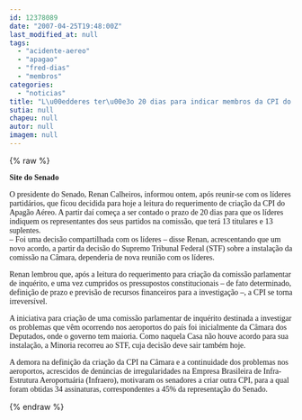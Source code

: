 ```yaml
---
id: 12378089
date: "2007-04-25T19:48:00Z"
last_modified_at: null
tags:
  - "acidente-aereo"
  - "apagao"
  - "fred-dias"
  - "membros"
categories:
  - "noticias"
title: "L\u00edderes ter\u00e3o 20 dias para indicar membros da CPI do Apag\u00e3o A\u00e9reo"
sutia: null
chapeu: null
autor: null
imagem: null
---
```

{% raw %}
<p><P><FONT face=Verdana><STRONG>Site do Senado</STRONG></FONT></P></p>
<p><P><FONT face=Verdana>O presidente do Senado, Renan Calheiros, informou ontem, após reunir-se com os líderes partidários, que ficou decidida para hoje a leitura do requerimento de criação da CPI do Apagão Aéreo. A partir daí começa a ser contado o prazo de 20 dias para que os líderes indiquem os representantes dos seus partidos na comissão, que terá 13 titulares e 13 suplentes.<BR>– Foi uma decisão compartilhada com os líderes – disse Renan, acrescentando que um novo acordo, a partir da decisão do Supremo Tribunal Federal (STF) sobre a instalação da comissão na Câmara, dependeria de nova reunião com os líderes.</FONT></P></p>
<p><P><FONT face=Verdana>Renan lembrou que, após a leitura do requerimento para criação da comissão parlamentar de inquérito, e uma vez cumpridos os pressupostos constitucionais – de fato determinado, definição de prazo e previsão de recursos financeiros para a investigação –, a CPI se torna irreversível.</FONT></P></p>
<p><P><FONT face=Verdana>A iniciativa para criação de uma comissão parlamentar de inquérito destinada a investigar os problemas que vêm ocorrendo nos aeroportos do país foi inicialmente da Câmara dos Deputados, onde o governo tem maioria. Como naquela Casa não houve acordo para sua instalação, a Minoria recorreu ao STF, cuja decisão deve sair também hoje. </FONT></P></p>
<p><P><FONT face=Verdana>A demora na definição da criação da CPI na Câmara e a continuidade dos problemas nos aeroportos, acrescidos de denúncias de irregularidades na Empresa Brasileira de Infra-Estrutura Aeroportuária (Infraero), motivaram os senadores a criar outra CPI, para a qual foram obtidas 34 assinaturas, correspondentes a 45% da representação do Senado.</FONT></P> </p>
{% endraw %}